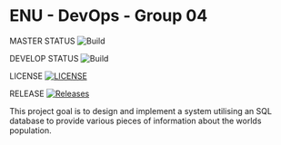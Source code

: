 # ENU - DevOps - Group 04

MASTER STATUS ![Build](https://img.shields.io/github/actions/workflow/status/ASmokeyPie/devops-G04/main.yml?master?style=flat-square)

DEVELOP STATUS ![Build](https://img.shields.io/github/actions/workflow/status/ASmokeyPie/devops-G04/main.yml?develop?style=flat-square)

LICENSE [![LICENSE](https://img.shields.io/github/license/ASmokeyPie/devops-G04.svg?style=flat-square)](https://github.com/ASmokeyPie/devops-G04/blob/master/LICENSE)

RELEASE [![Releases](https://img.shields.io/github/release/ASmokeyPie/devops-G04/all.svg?style=flat-square)](https://github.com/ASmokeyPie/devops-G04/releases)


This project goal is to design and implement a system utilising an SQL database to provide various pieces of information about the worlds population.